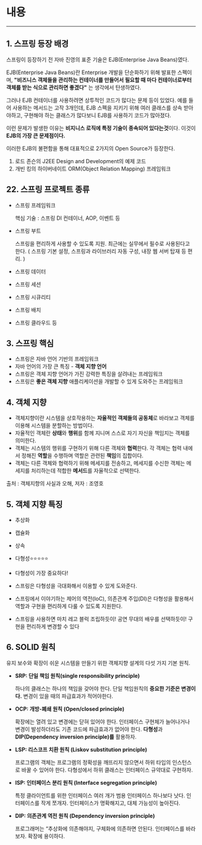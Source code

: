 # 내용

---

## 1. 스프링 등장 배경

스프링이 등장하기 전 자바 진영의 표준 기술은 EJB(Enterprise Java Beans)였다.

EJB(Enterprise Java Beans)란 Enterprise 개발을 단순화하기 위해 발표한 스펙이며, **"비즈니스 객체들을 관리하는 컨테이너를 만들어서 필요할 때 마다 컨테이너로부터 객체를 받는 식으로 관리하면 좋겠다"** 는 생각에서 탄생하였다.

그러나 EJB 컨테이너를 사용하려면 상투적인 코드가 많다는 문제 등이 있었다. 예를 들어 사용하는 메서드는 고작 3개인데, EJB 스펙을 지키기 위해 여러 클래스를 상속 받아야하고, 구현해야 하는 클래스가 많다보니 EJB를 사용하기 코드가 많아졌다.

이런 문제가 발생한 이유는 **비지니스 로직에 특정 기술이 종속되어 있다는것**이다. 이것이 **EJB의 가장 큰 문제점이다.**

이러한 EJB의 불편함을 통해 대표적으로 2가지의 Open Source가 등장한다.

1. 로드 존슨의 J2EE Design and Development의 예제 코드
2. 개빈 킹의 하이버네이트 ORM(Object Relation Mapping) 프레임워크

## 2️2. 스프링 프로젝트 종류

- 스프링 프레임워크

  핵심 기술 : 스프링 DI 컨테이너, AOP, 이벤트 등

- 스프링 부트

  스프링을 편리하게 사용할 수 있도록 지원. 최근에는 실무에서 필수로 사용된다고 한다. ( 스프링 기본 설정, 스프링과 라이브러리 자동 구성, 내장 웹 서버 탑재 등 편리. )

- 스프링 데이터
- 스프링 세션
- 스프링 시큐리티
- 스프링 배치
- 스프링 클라우드 등

## 3. 스프링 핵심

- 스프링은 자바 언어 기반의 프레임워크
- 자바 언어의 가장 큰 특징 - **객체 지향 언어**
- 스프링은 객체 지향 언어가 가진 강력한 특징을 살려내는 프레임워크
- 스프링은 **좋은 객체 지향** 애플리케이션을 개발할 수 있게 도와주는 프레임워크

## 4. 객체 지향

- 객체지향이란 시스템을 상호작용하는 **자율적인 객체들의 공동체**로 바라보고 객체를 이용해 시스템을 분할하는 방법이다.
- 자율적인 객체란 **상태**와 **행위**를 함께 지니며 스스로 자기 자신을 책임지는 객체를 의미한다.
- 객체는 시스템의 행위를 구현하기 위해 다른 객체와 **협력**한다. 각 객체는 협력 내에서 정해진 **역할**을 수행하며 역할은 관련된 **책임**의 집합이다.
- 객체는 다른 객체와 협력하기 위해 메세지를 전송하고, 메세지를 수신한 객체는 메세지를 처리하는데 적합한 **메서드**를 자율적으로 선택한다.

출처 : 객체지향의 사실과 오해, 저자 : 조영호

## 5. 객체 지향 특징

- 추상화
- 캡슐화
- 상속
- 다형성⭐⭐⭐⭐⭐

- 다형성이 가장 중요하다!
- 스프링은 다형성을 극대화해서 이용할 수 있게 도와준다.
- 스프링에서 이야기하는 제어의 역전(IoC), 의존관계 주입(DI)은 다형성을 활용해서 역할과
  구현을 편리하게 다룰 수 있도록 지원한다.
- 스프링을 사용하면 마치 레고 블럭 조립하듯이! 공연 무대의 배우를 선택하듯이! 구현을 편리하게 변경할 수 있다

## 6. SOLID 원칙

유지 보수와 확장이 쉬운 시스템을 만들기 위한 객체지향 설계의 다섯 가지 기본 원칙.

- **SRP: 단일 책임 원칙(single responsibility principle)**

  하나의 클래스는 하나의 책임을 갖어야 한다.  단일 책임원칙의 **중요한 기준은 변경이다.** 변경이 있을 때의 파급효과가 적어야한다.

- **OCP: 개방-폐쇄 원칙 (Open/closed principle)**

  확장에는 열려 있고 변경에는 닫혀 있어야 한다. 인터페이스 구현체가 늘어나거나 변경이 발성하더라도 기존 코드에 파급효과가 없어야 한다. **다형성**과 **DIP(Dependency inversion principle)를** 활용하자.

- **LSP: 리스코프 치환 원칙 (Liskov substitution principle)**

  프로그램의 객체는 프로그램의 정확성을 깨뜨리지 않으면서 하위 타입의 인스턴스로 바꿀 수 있어야 한다.  다형성에서 하위 클래스는 인터페이스 규약대로 구현하자.

- **ISP: 인터페이스 분리 원칙 (Interface segregation principle)**

  특정 클라이언트를 위한 인터페이스 여러 개가 범용 인터페이스 하나보다 낫다. 인터페이스를 작게 쪼개자. 인터페이스가 명확해지고, 대체 가능성이 높아진다.

- **DIP: 의존관계 역전 원칙 (Dependency inversion principle)**

  프로그래머는 “추상화에 의존해야지, 구체화에 의존하면 안된다. 인터페이스를 바라보자. 확장에 용이하다.